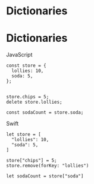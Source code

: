 # Dictionaries

# Dictionaries

JavaScript
```
const store = {
  lollies: 10,
  soda: 5,
};


store.chips = 5;
delete store.lollies;

const sodaCount = store.soda;
```


Swift
```
let store = [
  "lollies": 10,
  "soda": 5,
]

store["chips"] = 5;
store.remove(forKey: "lollies")

let sodaCount = store["soda"]

```
